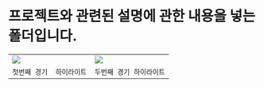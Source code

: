 # 프로젝트와 관련된 설명에 관한 내용을 넣는 폴더입니다.

|                                                                                                           |                                                                                                           |
| --------------------------------------------------------------------------------------------------------- | --------------------------------------------------------------------------------------------------------- |
| <img src="https://github.com/SSA92/SSA92/tree/main/Bot_Python/DOCS/semiFinal LP highlight.gif"> | <img src="https://github.com/SSA92/SSA92/tree/main/Bot_Python/DOCS/final LP highlight.gif"> |
| `첫번째 경기  하이라이트`                                                                                   | `두번째 경기 하이라이트`                                                                                    |
